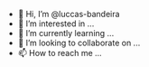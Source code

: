 - 👋 Hi, I’m @luccas-bandeira
- 👀 I’m interested in ...
- 🌱 I’m currently learning ...
- 💞️ I’m looking to collaborate on ...
- 📫 How to reach me ...

<!---
luccas-bandeira/luccas-bandeira is a ✨ special ✨ repository because its `README.md` (this file) appears on your GitHub profile.
You can click the Preview link to take a look at your changes.
--->
